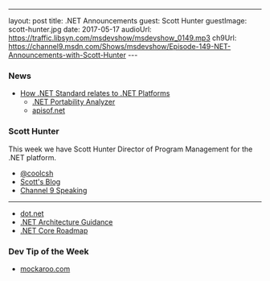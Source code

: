 ---
layout: post
title: .NET Announcements
guest: Scott Hunter
guestImage: scott-hunter.jpg
date: 2017-05-17
audioUrl: https://traffic.libsyn.com/msdevshow/msdevshow_0149.mp3
ch9Url: https://channel9.msdn.com/Shows/msdevshow/Episode-149-NET-Announcements-with-Scott-Hunter
--- 

### News

 - [How .NET Standard relates to .NET Platforms](https://gist.github.com/davidfowl/8939f305567e1755412d6dc0b8baf1b7)
   - [.NET Portability Analyzer](https://github.com/Microsoft/dotnet-apiport)
   - [apisof.net](http://apisof.net/)

### Scott Hunter

This week we have Scott Hunter Director of Program Management for the .NET platform.

 - [@coolcsh](https://twitter.com/coolcsh)
 - [Scott's Blog](https://blogs.msdn.microsoft.com/scothu/)
 - [Channel 9 Speaking](https://channel9.msdn.com/events/speakers/Scott-Hunter)

---------------------------------------------------------------------------

 - [dot.net](http://dot.net)
 - [.NET Architecture Guidance](https://www.microsoft.com/net/architecture)
 - [.NET Core Roadmap](https://github.com/dotnet/core/blob/master/roadmap.md)

### Dev Tip of the Week

 - [mockaroo.com](https://www.mockaroo.com/)